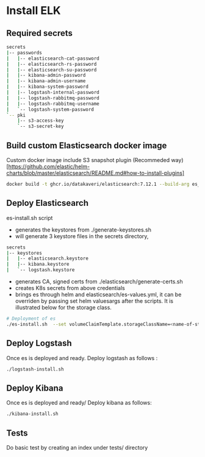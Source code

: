 # Install ELK
## Required secrets
```sh
secrets
|-- passwords
|   |-- elasticsearch-cat-password
|   |-- elasticsearch-rs-password
|   |-- elasticsearch-su-password
|   |-- kibana-admin-password
|   |-- kibana-admin-username
|   |-- kibana-system-password
|   |-- logstash-internal-password
|   |-- logstash-rabbitmq-password
|   |-- logstash-rabbitmq-username
|   `-- logstash-system-password
`-- pki
    |-- s3-access-key
    `-- s3-secret-key
```
## Build custom Elasticsearch docker image
Custom docker image include S3 snapshot plugin (Recommeded way)[https://github.com/elastic/helm-charts/blob/master/elasticsearch/README.md#how-to-install-plugins]
```sh
docker build -t ghcr.io/datakaveri/elasticsearch:7.12.1 --build-arg es_version=7.12.1 -f elasticsearch/docker/Dockerfile .
```

## Deploy Elasticsearch

es-install.sh script
- generates the keystores from ./generate-keystores.sh
- will generate 3 keystore files in the secrets directory,

```sh
secrets
|-- keystores
|   |-- elasticsearch.keystore
|   |-- kibana.keystore
|   `-- logstash.keystore
```
- generates CA, signed certs from ./elasticsearch/generate-certs.sh
- creates K8s secrets from above credentials
- brings es through helm and elasticsearch/es-values.yml, it can be overriden by passing set helm valuesargs after the scripts. It is illustrated below for the storage class.

```sh
# Deployment of es
./es-install.sh  --set volumeClaimTemplate.storageClassName=<name-of-storage-class>
```
## Deploy Logstash
Once es is deployed and ready. Deploy logstash as follows :
 
```sh
./logstash-install.sh
```

## Deploy Kibana
Once es is deployed and ready/ Deploy kibana as follows: 
```sh
./kibana-install.sh
```
## Tests
Do basic test by creating an index under tests/ directory

